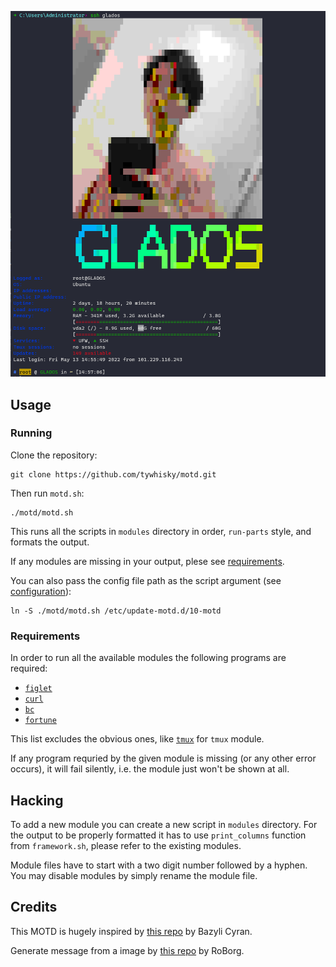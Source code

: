 ![MOTD screenshot](readme-img.png)

## Usage

### Running
Clone the repository:
```shell
git clone https://github.com/tywhisky/motd.git
```

Then run `motd.sh`:
```shell
./motd/motd.sh
```

This runs all the scripts in `modules` directory in order, `run-parts` style, and formats the output.

If any modules are missing in your output, plese see [requirements](#requirements).

You can also pass the config file path as the script argument (see [configuration](#configuration)):
```shell
ln -S ./motd/motd.sh /etc/update-motd.d/10-motd
```

### Requirements
In order to run all the available modules the following programs are required:

* [`figlet`](http://www.figlet.org/)
* [`curl`](https://curl.se/)
* [`bc`](https://www.gnu.org/software/bc/)
* [`fortune`](https://software.clapper.org/fortune/)

This list excludes the obvious ones, like [`tmux`](https://github.com/tmux/tmux) for `tmux` module.

If any program requried by the given module is missing (or any other error occurs), it will fail silently, i.e. the module just won't be shown at all.

## Hacking
To add a new module you can create a new script in `modules` directory.
For the output to be properly formatted it has to use `print_columns` function from `framework.sh`, please refer to the existing modules.

Module files have to start with a two digit number followed by a hyphen. You may disable modules by simply rename the module file.

## Credits
This MOTD is hugely inspired by [this repo](https://github.com/bcyran/fancy-motd) by Bazyli Cyran.

Generate message from a image by [this repo](https://github.com/RoBorg/MOTD) by RoBorg.
